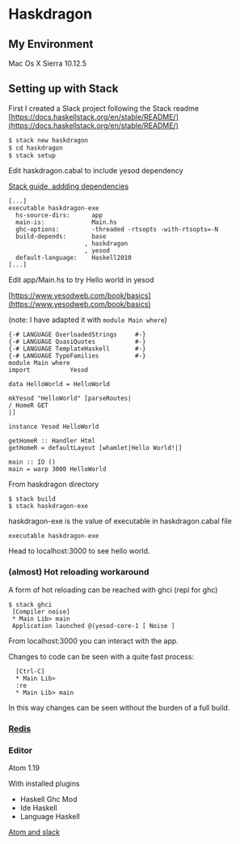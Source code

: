# Haskdragon

## My Environment
 Mac Os X Sierra 10.12.5

## Setting up with Stack
First I created a Slack project following the Stack readme
[https://docs.haskellstack.org/en/stable/README/](https://docs.haskellstack.org/en/stable/README/)

```bash
$ stack new haskdragon
$ cd haskdragon
$ stack setup
```

Edit haskdragon.cabal to include yesod dependency
  	
[Stack guide, addding dependencies](https://github.com/commercialhaskell/stack/blob/master/doc/GUIDE.md#adding-dependencies)


```
[...]
executable haskdragon-exe
  hs-source-dirs:      app
  main-is:             Main.hs
  ghc-options:         -threaded -rtsopts -with-rtsopts=-N
  build-depends:       base
                     , haskdragon
                     , yesod
  default-language:    Haskell2010
[...]
```

Edit app/Main.hs
to try Hello world in yesod

[https://www.yesodweb.com/book/basics](https://www.yesodweb.com/book/basics)

(note: I have adapted it with ```module Main where```)

```
{-# LANGUAGE OverloadedStrings     #-}
{-# LANGUAGE QuasiQuotes           #-}
{-# LANGUAGE TemplateHaskell       #-}
{-# LANGUAGE TypeFamilies          #-}
module Main where
import           Yesod

data HelloWorld = HelloWorld

mkYesod "HelloWorld" [parseRoutes|
/ HomeR GET
|]

instance Yesod HelloWorld

getHomeR :: Handler Html
getHomeR = defaultLayout [whamlet|Hello World!|]

main :: IO ()
main = warp 3000 HelloWorld
```

From haskdragon directory

```
$ stack build
$ stack haskdragon-exe
```
haskdragon-exe is the value of executable
in haskdragon.cabal file
```
executable haskdragon-exe
```

Head to localhost:3000 to see hello world.

### (almost) Hot reloading workaround

A form of hot reloading can be reached with ghci (repl for ghc)

```
$ stack ghci
 [Compiler noise]
 * Main Lib> main
 Application launched @(yesod-core-1 [ Noise ]
```

From localhost:3000 you can interact with the app.

Changes to code can be seen with a quite fast process:

```
  [Ctrl-C]
  * Main Lib> 
  :re
  * Main Lib> main
```

In this way changes can be seen without the burden of a full build.

### [Redis](./tutorial/Redis.md)




### Editor
Atom 1.19

With installed plugins

- Haskell Ghc Mod
- Ide Haskell
- Language Haskell

[Atom and slack](https://github.com/atom-haskell/haskell-ghc-mod/wiki/Using-with-stack)
